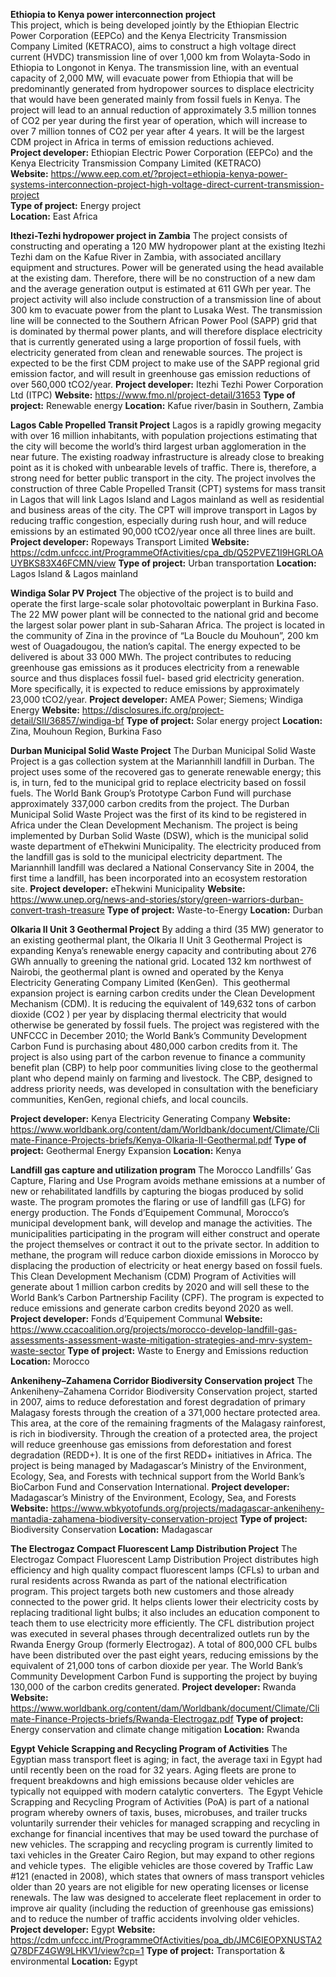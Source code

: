 **Ethiopia to Kenya power interconnection project**  
This project, which is being developed jointly by the Ethiopian Electric Power Corporation (EEPCo) and the Kenya Electricity Transmission Company Limited (KETRACO), aims to construct a high voltage direct current (HVDC) transmission line of over 1,000 km from Wolayta-Sodo in Ethiopia to Longonot in Kenya. The transmission line, with an eventual capacity of 2,000 MW, will evacuate power from Ethiopia that will be predominantly generated from hydropower sources to displace electricity that would have been generated mainly from fossil fuels in Kenya. The project will lead to an annual reduction of approximately 3.5 million tonnes of CO2 per year during the first year of operation, which will increase to over 7 million tonnes of CO2 per year after 4 years. It will be the largest CDM project in Africa in terms of emission reductions achieved.  
**Project developer:** Ethiopian Electric Power Corporation (EEPCo) and the Kenya Electricity Transmission Company Limited (KETRACO)  
**Website:** https://www.eep.com.et/?project=ethiopia-kenya-power-systems-interconnection-project-high-voltage-direct-current-transmission-project  
**Type of project:** Energy project  
**Location:** East Africa  

**Ithezi-Tezhi hydropower project in Zambia**
The project consists of constructing and operating a 120 MW hydropower plant at the existing Itezhi Tezhi dam on the Kafue River in Zambia, with associated ancillary equipment and structures. Power will be generated using the head available at the existing dam. Therefore, there will be no construction of a new dam and the average generation output is estimated at 611 GWh per year. The project activity will also include construction of a transmission line of about 300 km to evacuate power from the plant to Lusaka West. 
The transmission line will be connected to the Southern African Power Pool (SAPP) grid that is dominated by thermal power plants, and will therefore displace electricity that is currently generated using a large proportion of fossil fuels, with electricity generated from clean and renewable sources. The project is expected to be the first CDM project to make use of the SAPP regional grid emission factor, and will result in greenhouse gas emission reductions of over 560,000 tCO2/year.
**Project developer:** Itezhi Tezhi Power Corporation Ltd (ITPC)
**Website:** https://www.fmo.nl/project-detail/31653
**Type of project:** Renewable energy
**Location:** Kafue river/basin in Southern, Zambia

**Lagos Cable Propelled Transit Project**
Lagos is a rapidly growing megacity with over 16 million inhabitants, with population projections estimating that the city will become the world’s third largest urban agglomeration in the near future. The existing roadway infrastructure is already close to breaking point as it is choked with unbearable levels of traffic. There is, therefore, a strong need for better public transport in the city. The project involves the construction of three Cable Propelled Transit (CPT) systems for mass transit in Lagos that will link Lagos Island and Lagos mainland as well as residential and business areas of the city. The CPT will improve transport in Lagos by reducing traffic congestion, especially during rush hour, and will reduce emissions by an estimated 90,000 tCO2/year once all three lines are built.
**Project developer:** Ropeways Transport Limited
**Website:** https://cdm.unfccc.int/ProgrammeOfActivities/cpa_db/Q52PVEZ1I9HGRLOAUYBKS83X46FCMN/view
**Type of project:** Urban transportation
**Location:** Lagos Island & Lagos mainland

**Windiga Solar PV Project**
The objective of the project is to build and operate the first large-scale solar photovoltaic powerplant in Burkina Faso. The 22 MW power plant will be connected to the national grid and become the largest solar power plant in sub-Saharan Africa. The project is located in the community of Zina in the province of “La Boucle du Mouhoun”, 200 km west of Ouagadougou, the nation’s capital. The energy expected to be delivered is about 33 000 MWh. The project contributes to reducing greenhouse gas emissions as it produces electricity from a renewable source and thus displaces fossil fuel- based grid electricity generation. More specifically, it is expected to reduce emissions by approximately 23,000 tCO2/year.
**Project developer:** AMEA Power; Siemens; Windiga Energy
**Website:** https://disclosures.ifc.org/project-detail/SII/36857/windiga-bf
**Type of project:** Solar energy project
**Location:** Zina, Mouhoun Region, Burkina Faso



**Durban Municipal Solid Waste Project**
The Durban Municipal Solid Waste Project is a gas collection system at the Mariannhill landfill in Durban. The project uses some of the recovered gas to generate renewable energy; this is, in turn, fed to the municipal grid to replace electricity based on fossil fuels. The World Bank Group’s Prototype Carbon Fund will purchase approximately 337,000 carbon credits from the project.
The Durban Municipal Solid Waste Project was the first of its kind to be registered in Africa under the Clean Development Mechanism. The project is being implemented by Durban Solid Waste (DSW), which is the municipal solid waste department of eThekwini Municipality. The electricity produced from the landfill gas is sold to the municipal electricity department. The Mariannhill landfill was declared a National Conservancy Site in 2004, the first time a landfill, has been incorporated into an ecosystem restoration site.
**Project developer:** eThekwini Municipality
**Website:** https://www.unep.org/news-and-stories/story/green-warriors-durban-convert-trash-treasure
**Type of project:** Waste-to-Energy
**Location:** Durban

**Olkaria II Unit 3 Geothermal Project**
By adding a third (35 MW) generator to an existing geothermal plant, the Olkaria II Unit 3 Geothermal Project is expanding Kenya’s renewable energy capacity and contributing about 276 GWh annually to greening the national grid. Located 132 km northwest of Nairobi, the geothermal plant is owned and operated by the Kenya Electricity Generating Company Limited (KenGen). 
This geothermal expansion project is earning carbon credits under the Clean Development Mechanism (CDM). It is reducing the equivalent of 149,632 tons of carbon dioxide (CO2 ) per year by displacing thermal electricity that would otherwise be generated by fossil fuels. The project was registered with the UNFCCC in December 2010; the World Bank’s Community Development Carbon Fund is purchasing about 480,000 carbon credits from it.
The project is also using part of the carbon revenue to finance a community benefit plan (CBP) to help poor communities living close to the geothermal plant who depend mainly on farming and livestock. The CBP, designed to address priority needs, was developed in consultation with the beneficiary communities, KenGen, regional chiefs, and local councils.

**Project developer:** Kenya Electricity Generating Company
**Website:** https://www.worldbank.org/content/dam/Worldbank/document/Climate/Climate-Finance-Projects-briefs/Kenya-Olkaria-II-Geothermal.pdf
**Type of project:** Geothermal Energy Expansion 
**Location:** Kenya


**Landfill gas capture and utilization program**
The Morocco Landfills’ Gas Capture, Flaring and Use Program avoids methane emissions at a number of new or rehabilitated landfills by capturing the biogas produced by solid waste. The program promotes the flaring or use of landfill gas (LFG) for energy production.
The Fonds d’Equipement Communal, Morocco’s municipal development bank, will develop and manage the activities. The municipalities participating in the program will either construct and operate the project themselves or contract it out to the private sector.
In addition to methane, the program will reduce carbon dioxide emissions in Morocco by displacing the production of electricity or heat energy based on fossil fuels.
This Clean Development Mechanism (CDM) Program of Activities will generate about 1 million carbon credits by 2020 and will sell these to the World Bank’s Carbon Partnership Facility (CPF). The program is expected to reduce emissions and generate carbon credits beyond 2020 as well.
**Project developer:** Fonds d’Equipement Communal
**Website:** https://www.ccacoalition.org/projects/morocco-develop-landfill-gas-assessments-assessment-waste-mitigation-strategies-and-mrv-system-waste-sector
**Type of project:** Waste to Energy and Emissions reduction
**Location:** Morocco



**Ankeniheny–Zahamena Corridor Biodiversity Conservation project**
The Ankeniheny–Zahamena Corridor Biodiversity Conservation project, started in 2007, aims to reduce deforestation and forest degradation of primary Malagasy forests through the creation of a 371,000 hectare protected area. This area, at the core of the remaining fragments of the Malagasy rainforest, is rich in biodiversity.
Through the creation of a protected area, the project will reduce greenhouse gas emissions from deforestation and forest degradation (REDD+). It is one of the first REDD+ initiatives in Africa. The project is being managed by Madagascar’s Ministry of the Environment, Ecology, Sea, and Forests with technical support from the World Bank’s BioCarbon Fund and Conservation International.
**Project developer:**  Madagascar’s Ministry of the Environment, Ecology, Sea, and Forests
**Website:** https://www.wbkyotofunds.org/projects/madagascar-ankeniheny-mantadia-zahamena-biodiversity-conservation-project
**Type of project:** Biodiversity Conservation
**Location:** Madagascar

**The Electrogaz Compact Fluorescent Lamp Distribution Project**
The Electrogaz Compact Fluorescent Lamp Distribution Project distributes high efficiency and high quality compact fluorescent lamps (CFLs) to urban and rural residents across Rwanda as part of the national electrification program.
This project targets both new customers and those already connected to the power grid. It helps clients lower their electricity costs by replacing traditional light bulbs; it also includes an education component to teach them to use electricity more efficiently.
The CFL distribution project was executed in several phases through decentralized outlets run by the Rwanda Energy Group (formerly Electrogaz). A total of 800,000 CFL bulbs have been distributed over the past eight years, reducing emissions by the equivalent of 21,000 tons of carbon dioxide per year. The World Bank’s Community Development Carbon Fund is supporting the project by buying 130,000 of the carbon credits generated.
**Project developer:** Rwanda
**Website:** https://www.worldbank.org/content/dam/Worldbank/document/Climate/Climate-Finance-Projects-briefs/Rwanda-Electrogaz.pdf
**Type of project:** Energy conservation and climate change mitigation
**Location:** Rwanda

**Egypt Vehicle Scrapping and Recycling Program of Activities**
The Egyptian mass transport fleet is aging; in fact, the average taxi in Egypt had until recently been on the road for 32 years. Aging fleets are prone to frequent breakdowns and high emissions because older vehicles are typically not equipped with modern catalytic converters. 
The Egypt Vehicle Scrapping and Recycling Program of Activities (PoA) is part of a national program whereby owners of taxis, buses, microbuses, and trailer trucks voluntarily surrender their vehicles for managed scrapping and recycling in exchange for financial incentives that may be used toward the purchase of new vehicles. The scrapping and recycling program is currently limited to taxi vehicles in the Greater Cairo Region, but may expand to other regions and vehicle types. 
The eligible vehicles are those covered by Traffic Law #121 (enacted in 2008), which states that owners of mass transport vehicles older than 20 years are not eligible for new operating licenses or license renewals. The law was designed to accelerate fleet replacement in order to improve air quality (including the reduction of greenhouse gas emissions) and to reduce the number of traffic accidents involving older vehicles.
**Project developer:** Egypt
**Website:** https://cdm.unfccc.int/ProgrammeOfActivities/poa_db/JMC6IEOPXNUSTA2Q78DFZ4GW9LHKV1/view?cp=1
**Type of project:** Transportation & environmental
**Location:** Egypt
